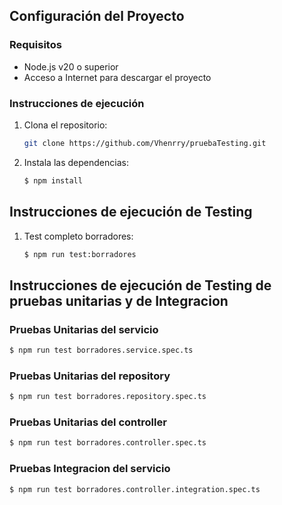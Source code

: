 ## Configuración del Proyecto

### Requisitos

- Node.js v20 o superior
- Acceso a Internet para descargar el proyecto

### Instrucciones de ejecución

1. Clona el repositorio:
   ```bash
   git clone https://github.com/Vhenrry/pruebaTesting.git
   ```
2. Instala las dependencias:
   ```bash
   $ npm install
   ```
   
## Instrucciones de ejecución de Testing

1. Test completo borradores:
   ```bash
   $ npm run test:borradores
   ```
## Instrucciones de ejecución de Testing de pruebas unitarias y de Integracion

### Pruebas Unitarias del servicio
   ```bash
   $ npm run test borradores.service.spec.ts
   ```

### Pruebas Unitarias del repository
   ```bash
   $ npm run test borradores.repository.spec.ts
   ```

### Pruebas Unitarias del controller
   ```bash
   $ npm run test borradores.controller.spec.ts
   ```

### Pruebas Integracion del servicio
   ```bash
   $ npm run test borradores.controller.integration.spec.ts
   ```
